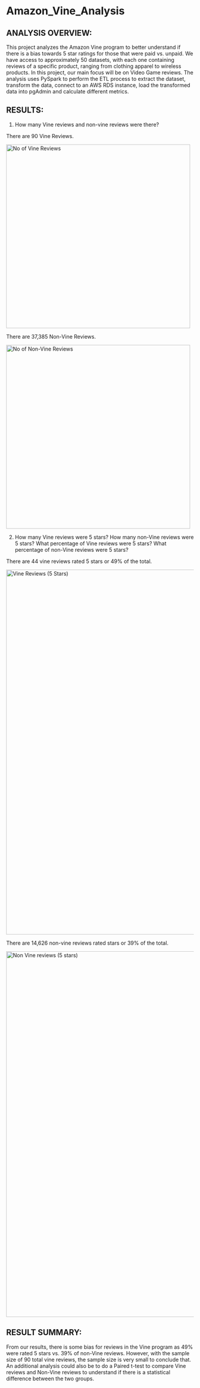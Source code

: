 # Amazon_Vine_Analysis

## ANALYSIS OVERVIEW:

This project analyzes the Amazon Vine program to better understand if there is a bias towards 5 star ratings for those that were paid vs. unpaid. We have access to approximately 50 datasets, with each one containing reviews of a specific product, ranging from clothing apparel to wireless products. In this project, our main focus will be on Video Game reviews. The analysis uses PySpark to perform the ETL process to extract the dataset, transform the data, connect to an AWS RDS instance, load the transformed data into pgAdmin and calculate different metrics.


## RESULTS:

1. How many Vine reviews and non-vine reviews were there? 

There are 90 Vine Reviews.


<img width="494" alt="No of Vine Reviews" src="https://user-images.githubusercontent.com/104735724/184511963-fb8016e6-5d10-4761-bf33-cd7a945d7903.png">



There are 37,385 Non-Vine Reviews.


<img width="494" alt="No of Non-Vine Reviews " src="https://user-images.githubusercontent.com/104735724/184511980-0d4e4301-da61-458e-9f09-2ecd7638967c.png">


2. How many Vine reviews were 5 stars? How many non-Vine reviews were 5 stars? What percentage of Vine reviews were 5 stars? What percentage of non-Vine reviews were 5 stars?

There are 44 vine reviews rated 5 stars or 49% of the total. 


<img width="981" alt="Vine Reviews (5 Stars)" src="https://user-images.githubusercontent.com/104735724/184512201-eaa42880-cffa-40b9-9511-2bb653939139.png">



There are 14,626 non-vine reviews rated stars or 39% of the total. 


<img width="983" alt="Non Vine reviews (5 stars)" src="https://user-images.githubusercontent.com/104735724/184513289-1ab0cc0b-77bc-4c4e-be15-237104ad6b7f.png">


## RESULT SUMMARY: 

From our results, there is some bias for reviews in the Vine program as 49% were rated 5 stars vs. 39% of non-Vine reviews. However, with the sample size of 90 total vine reviews, the sample size is very small to conclude that. An additional analysis could also be to do a Paired t-test to compare Vine reviews and Non-Vine reviews to understand if there is a statistical difference between the two groups.


